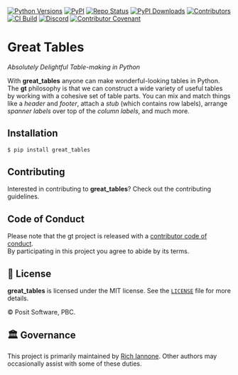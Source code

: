 [![Python Versions](https://img.shields.io/pypi/pyversions/great_tables.svg)](https://pypi.python.org/pypi/great_tables)
[![PyPI](https://img.shields.io/pypi/v/great_tables)](https://pypi.org/project/great-tables/#history)
[![Repo Status](https://www.repostatus.org/badges/latest/active.svg)](https://www.repostatus.org/#active)
[![PyPI Downloads](https://img.shields.io/pypi/dm/great-tables)](https://pypistats.org/packages/great-tables)
[![Contributors](https://img.shields.io/github/contributors/great-tables/great_expectations)](https://github.com/great-tables/great-tables/graphs/contributors)
[![CI Build](https://github.com/posit-dev/great-tables/workflows/CI%20Tests/badge.svg?branch=main)](https://github.com/posit-dev/great-tables/actions?query=workflow%3A%22CI+Tests%22+branch%3Amain)
[![Discord](https://img.shields.io/discord/1086103944280952992?color=%237289da&label=Discord)](https://discord.com/invite/Ux7nrcXHVV)
[![Contributor Covenant](https://img.shields.io/badge/Contributor%20Covenant-v2.1%20adopted-ff69b4.svg)](https://www.contributor-covenant.org/version/2/1/code_of_conduct.html)

# Great Tables

_Absolutely Delightful Table-making in Python_

With **great_tables** anyone can make wonderful-looking tables in Python. The **gt** philosophy is that we can construct a wide variety of useful tables by working with a cohesive set of table parts. You can mix and match things like a _header_ and _footer_, attach a _stub_ (which contains row labels), arrange _spanner labels_ over top of the _column labels_, and much more.

## Installation

```bash
$ pip install great_tables
```

## Contributing

Interested in contributing to **great_tables**? Check out the contributing guidelines.

## Code of Conduct

Please note that the gt project is released with a [contributor code of conduct](https://www.contributor-covenant.org/version/2/1/code_of_conduct/).<br>By participating in this project you agree to abide by its terms.

## 📄 License

**great_tables** is licensed under the MIT license. See the [`LICENSE`](LICENSE) file for more details.

© Posit Software, PBC.

## 🏛️ Governance

This project is primarily maintained by [Rich Iannone](https://twitter.com/riannone). Other authors may occasionally assist with some of these duties.
